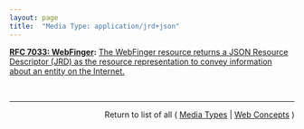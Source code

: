 ```yaml
---
layout: page
title:  "Media Type: application/jrd+json"
---
```


**[RFC 7033: WebFinger](/specs/IETF/RFC/7033 "This specification defines the WebFinger protocol, which can be used to discover information about people or other entities on the Internet using standard HTTP methods. WebFinger discovers information for a URI that might not be usable as a locator otherwise, such as account or email URIs."):** [The WebFinger resource returns a JSON Resource Descriptor (JRD) as the resource representation to convey information about an entity on the Internet.](http://tools.ietf.org/html/rfc7033#section-10.2 "Read documentation for Media Type &#34;application/jrd+json&#34;")

<br/>
<hr/>

<p style="text-align: right">Return to list of all ( <a href="../media-types">Media Types</a> | <a href="../">Web Concepts</a> )</p>